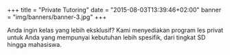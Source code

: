 +++
title = "Private Tutoring"
date = "2015-08-03T13:39:46+02:00"
banner = "img/banners/banner-3.jpg"
+++

Anda ingin kelas yang lebih eksklusif?
Kami menyediakan program les privat untuk Anda yang mempunyai kebutuhan lebih spesifik, dari tingkat SD hingga mahasiswa.

